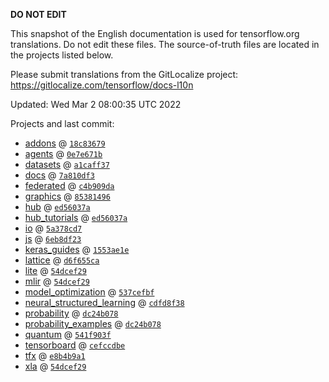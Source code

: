 __DO NOT EDIT__

This snapshot of the English documentation is used for tensorflow.org
translations. Do not edit these files. The source-of-truth files are located in
the projects listed below.

Please submit translations from the GitLocalize project: https://gitlocalize.com/tensorflow/docs-l10n

Updated: Wed Mar  2 08:00:35 UTC 2022

Projects and last commit:

- [addons](https://github.com/tensorflow/addons/tree/master/docs) @ <a href='https://github.com/tensorflow/addons/commit/18c8367945cca3897281f4c2eb6e8bf2fccf2d48'><code>18c83679</code></a>
- [agents](https://github.com/tensorflow/agents/tree/master/docs) @ <a href='https://github.com/tensorflow/agents/commit/0e7e671b5f6c171b2150fa506c8abc631984cd00'><code>0e7e671b</code></a>
- [datasets](https://github.com/tensorflow/datasets/tree/master/docs) @ <a href='https://github.com/tensorflow/datasets/commit/a1caff379ed3164849fdefd147473f72a22d3fa7'><code>a1caff37</code></a>
- [docs](https://github.com/tensorflow/docs/tree/master/site/en) @ <a href='https://github.com/tensorflow/docs/commit/7a810df360b28eb9cfa0aab20b2861c54c519b25'><code>7a810df3</code></a>
- [federated](https://github.com/tensorflow/federated/tree/main/docs) @ <a href='https://github.com/tensorflow/federated/commit/c4b909da161f484406342257d7c28fea0c8358f2'><code>c4b909da</code></a>
- [graphics](https://github.com/tensorflow/graphics/tree/master/tensorflow_graphics/g3doc) @ <a href='https://github.com/tensorflow/graphics/commit/8538149623c1d4508df52df60d48fb8b880b5fab'><code>85381496</code></a>
- [hub](https://github.com/tensorflow/hub/tree/master/docs) @ <a href='https://github.com/tensorflow/hub/commit/ed56037aeec48565c116700ba5c7d161e230da83'><code>ed56037a</code></a>
- [hub_tutorials](https://github.com/tensorflow/hub/tree/master/examples/colab) @ <a href='https://github.com/tensorflow/hub/commit/ed56037aeec48565c116700ba5c7d161e230da83'><code>ed56037a</code></a>
- [io](https://github.com/tensorflow/io/tree/master/docs) @ <a href='https://github.com/tensorflow/io/commit/5a378cd77257aee856d061dfd8a643449d368a41'><code>5a378cd7</code></a>
- [js](https://github.com/tensorflow/tfjs-website/tree/master/docs) @ <a href='https://github.com/tensorflow/tfjs-website/commit/6eb8df23e953c78a168362da791f850cb84fa2ad'><code>6eb8df23</code></a>
- [keras_guides](https://github.com/tensorflow/docs/tree/snapshot-keras/site/en/guide/keras) @ <a href='https://github.com/tensorflow/docs/commit/1553ae1e4a149be71703e2ee60173b3d1e0e8c00'><code>1553ae1e</code></a>
- [lattice](https://github.com/tensorflow/lattice/tree/master/docs) @ <a href='https://github.com/tensorflow/lattice/commit/d6f655ca11523bdf38a431a386bb7c0f9dc7aacb'><code>d6f655ca</code></a>
- [lite](https://github.com/tensorflow/tensorflow/tree/master/tensorflow/lite/g3doc) @ <a href='https://github.com/tensorflow/tensorflow/commit/54dcef2902de200e6b241d67a90e98e3055bacfe'><code>54dcef29</code></a>
- [mlir](https://github.com/tensorflow/tensorflow/tree/master/tensorflow/compiler/mlir/g3doc) @ <a href='https://github.com/tensorflow/tensorflow/commit/54dcef2902de200e6b241d67a90e98e3055bacfe'><code>54dcef29</code></a>
- [model_optimization](https://github.com/tensorflow/model-optimization/tree/master/tensorflow_model_optimization/g3doc) @ <a href='https://github.com/tensorflow/model-optimization/commit/537cefbf7ecf42b2b411cd79ba4a47f262c94c73'><code>537cefbf</code></a>
- [neural_structured_learning](https://github.com/tensorflow/neural-structured-learning/tree/master/g3doc) @ <a href='https://github.com/tensorflow/neural-structured-learning/commit/cdfd8f38949e938f53b89b0872ce21f5f27b1316'><code>cdfd8f38</code></a>
- [probability](https://github.com/tensorflow/probability/tree/main/tensorflow_probability/g3doc) @ <a href='https://github.com/tensorflow/probability/commit/dc24b078363b88fb1706b65c8f4b528983d0b179'><code>dc24b078</code></a>
- [probability_examples](https://github.com/tensorflow/probability/tree/main/tensorflow_probability/examples/jupyter_notebooks) @ <a href='https://github.com/tensorflow/probability/commit/dc24b078363b88fb1706b65c8f4b528983d0b179'><code>dc24b078</code></a>
- [quantum](https://github.com/tensorflow/quantum/tree/master/docs) @ <a href='https://github.com/tensorflow/quantum/commit/541f903fe046e560352cfe21c2b7474493341759'><code>541f903f</code></a>
- [tensorboard](https://github.com/tensorflow/tensorboard/tree/master/docs) @ <a href='https://github.com/tensorflow/tensorboard/commit/cefccdbe0b0e0eb70a6cd354e438ecb39120b9e0'><code>cefccdbe</code></a>
- [tfx](https://github.com/tensorflow/tfx/tree/master/docs) @ <a href='https://github.com/tensorflow/tfx/commit/e8b4b9a1c62f2a19a290b779f427001fb0a7a15a'><code>e8b4b9a1</code></a>
- [xla](https://github.com/tensorflow/tensorflow/tree/master/tensorflow/compiler/xla/g3doc) @ <a href='https://github.com/tensorflow/tensorflow/commit/54dcef2902de200e6b241d67a90e98e3055bacfe'><code>54dcef29</code></a>

